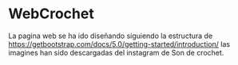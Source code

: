# WebCrochet

La pagina web se ha ido diseñando siguiendo la estructura de https://getbootstrap.com/docs/5.0/getting-started/introduction/ las imagines han sido descargadas del instagram de Son de crochet.

